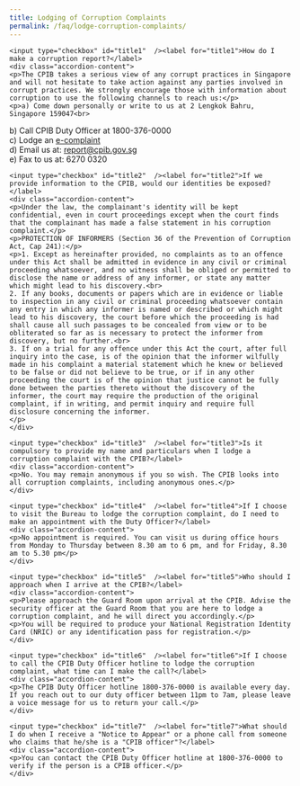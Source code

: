 ```yaml
---
title: Lodging of Corruption Complaints
permalink: /faq/lodge-corruption-complaints/
---
```



<style>

input {
	display: none;
}
label {
	display: block;
	padding: 8px 22px;
	margin: 0 0 5px 0;
	cursor: pointor;
	background: #F0F4F6;
	border-radius: 3px;
	color: #484848;
	transition: ease .5s;
	font-size: 1.5em;
}

label:hover {
	background: #4169e1;
	color: #FFF;
}

.accordion-content {
	/* background: #E2E5F6; */
	padding: 10px 0px 30px 30px;
	/* border: 1px solid #484848; */
	margin: 0 0 1px 0;
	border-radius: 3px;
}

input + label + .accordion-content {
	display: none;
}

input:checked + label + .accordion-content {
	display: none;
}

input:checked + label + .accordion-content {
	display: block;
}

</style>
<!-- End of accordion -->

<div class="container">

<div>

	<input type="checkbox" id="title1"  /><label for="title1">How do I make a corruption report?</label>
	<div class="accordion-content">
    <p>The CPIB takes a serious view of any corrupt practices in Singapore and will not hesitate to take action against any parties involved in corrupt practices. We strongly encourage those with information about corruption to use the following channels to reach us:</p>
    <p>a) Come down personally or write to us at 2 Lengkok Bahru, Singapore 159047<br>
b) Call CPIB Duty Officer at 1800-376-0000<br>
c) Lodge an <a href="/e-services/e-complaint-for-corrupt-conduct/">e-complaint</a><br>
d) Email us at: <a href = "mailto: report@cpib.gov.sg">report@cpib.gov.sg</a><br>
e) Fax to us at: 6270 0320</p>
	</div>

	<input type="checkbox" id="title2"  /><label for="title2">If we provide information to the CPIB, would our identities be exposed?</label>
	<div class="accordion-content">
    <p>Under the law, the complainant's identity will be kept confidential, even in court proceedings except when the court finds that the complainant has made a false statement in his corruption complaint.</p>
    <p>PROTECTION OF INFORMERS (Section 36 of the Prevention of Corruption Act, Cap 241):</p>
    <p>1. Except as hereinafter provided, no complaints as to an offence under this Act shall be admitted in evidence in any civil or criminal proceeding whatsoever, and no witness shall be obliged or permitted to disclose the name or address of any informer, or state any matter which might lead to his discovery.<br>
	2. If any books, documents or papers which are in evidence or liable to inspection in any civil or criminal proceeding whatsoever contain any entry in which any informer is named or described or which might lead to his discovery, the court before which the proceeding is had shall cause all such passages to be concealed from view or to be obliterated so far as is necessary to protect the informer from discovery, but no further.<br>
	3. If on a trial for any offence under this Act the court, after full inquiry into the case, is of the opinion that the informer wilfully made in his complaint a material statement which he knew or believed to be false or did not believe to be true, or if in any other proceeding the court is of the opinion that justice cannot be fully done between the parties thereto without the discovery of the informer, the court may require the production of the original complaint, if in writing, and permit inquiry and require full disclosure concerning the informer.
    </p>
	</div>

	<input type="checkbox" id="title3"  /><label for="title3">Is it compulsory to provide my name and particulars when I lodge a corruption complaint with the CPIB?</label>
	<div class="accordion-content">
    <p>No. You may remain anonymous if you so wish. The CPIB looks into all corruption complaints, including anonymous ones.</p>
	</div>

	<input type="checkbox" id="title4"  /><label for="title4">If I choose to visit the Bureau to lodge the corruption complaint, do I need to make an appointment with the Duty Officer?</label>
	<div class="accordion-content">
    <p>No appointment is required. You can visit us during office hours from Monday to Thursday between 8.30 am to 6 pm, and for Friday, 8.30 am to 5.30 pm</p>
	</div>

	<input type="checkbox" id="title5"  /><label for="title5">Who should I approach when I arrive at the CPIB?</label>
	<div class="accordion-content">
    <p>Please approach the Guard Room upon arrival at the CPIB. Advise the security officer at the Guard Room that you are here to lodge a corruption complaint, and he will direct you accordingly.</p>
    <p>You will be required to produce your National Registration Identity Card (NRIC) or any identification pass for registration.</p>
	</div>

	<input type="checkbox" id="title6"  /><label for="title6">If I choose to call the CPIB Duty Officer hotline to lodge the corruption complaint, what time can I make the call?</label>
	<div class="accordion-content">
    <p>The CPIB Duty Officer hotline 1800-376-0000 is available every day. If you reach out to our duty officer between 11pm to 7am, please leave a voice message for us to return your call.</p>
	</div>

	<input type="checkbox" id="title7"  /><label for="title7">What should I do when I receive a "Notice to Appear" or a phone call from someone who claims that he/she is a "CPIB officer"?</label>
	<div class="accordion-content">
    <p>You can contact the CPIB Duty Officer hotline at 1800-376-0000 to verify if the person is a CPIB officer.</p>
	</div>

</div>
</div>
